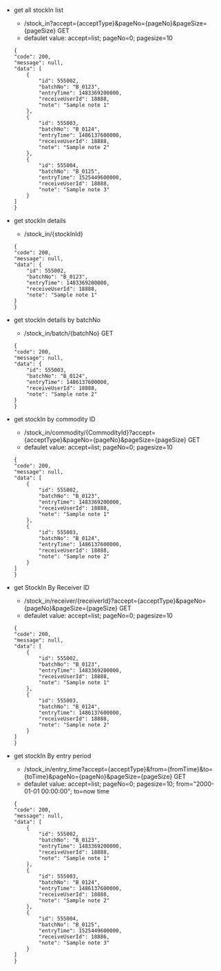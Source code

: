 * get all stockIn list
	
	* /stock_in?accept={acceptType}&pageNo={pageNo}&pageSize={pageSize} GET
	* defaulet value: accept=list; pageNo=0; pagesize=10

	```
	{
    "code": 200,
    "message": null,
    "data": [
        {
            "id": 555002,
            "batchNo": "B_0123",
            "entryTime": 1483369200000,
            "receiveUserId": 18888,
            "note": "Sample note 1"
        },
        {
            "id": 555003,
            "batchNo": "B_0124",
            "entryTime": 1486137600000,
            "receiveUserId": 18888,
            "note": "Sample note 2"
        },
        {
            "id": 555004,
            "batchNo": "B_0125",
            "entryTime": 1525449600000,
            "receiveUserId": 18888,
            "note": "Sample note 3"
        }
    ]
	}
	```

* get stockIn details

	* /stock_in/{stockInId} 

	```
	{
    "code": 200,
    "message": null,
    "data": {
        "id": 555002,
        "batchNo": "B_0123",
        "entryTime": 1483369200000,
        "receiveUserId": 18888,
        "note": "Sample note 1"
    }
	}
	```

* get stockIn details by batchNo

	* /stock_in/batch/{batchNo} GET

	```
	{
    "code": 200,
    "message": null,
    "data": {
        "id": 555003,
        "batchNo": "B_0124",
        "entryTime": 1486137600000,
        "receiveUserId": 18888,
        "note": "Sample note 2"
    }
	}
	```


* get stockIn by commodity ID

	* /stock_in/commodity/{CommodityId}?accept={acceptType}&pageNo={pageNo}&pageSize={pageSize} GET
	* defaulet value: accept=list; pageNo=0; pagesize=10

	```
	{
    "code": 200,
    "message": null,
    "data": [
        {
            "id": 555002,
            "batchNo": "B_0123",
            "entryTime": 1483369200000,
            "receiveUserId": 18888,
            "note": "Sample note 1"
        },
        {
            "id": 555003,
            "batchNo": "B_0124",
            "entryTime": 1486137600000,
            "receiveUserId": 18888,
            "note": "Sample note 2"
        }
    ]
	}
	```

* get StockIn By Receiver ID

	* /stock_in/receiver/{receiverId}?accept={acceptType}&pageNo={pageNo}&pageSize={pageSize} GET
	* defaulet value: accept=list; pageNo=0; pagesize=10

	```
	{
    "code": 200,
    "message": null,
    "data": [
        {
            "id": 555002,
            "batchNo": "B_0123",
            "entryTime": 1483369200000,
            "receiveUserId": 18888,
            "note": "Sample note 1"
        },
        {
            "id": 555003,
            "batchNo": "B_0124",
            "entryTime": 1486137600000,
            "receiveUserId": 18888,
            "note": "Sample note 2"
        }
    ]
	}
	```

* get stockIn By entry period

	* /stock_in/entry_time?accept={acceptType}&from={fromTime}&to={toTime}&pageNo={pageNo}&pageSize={pageSize} GET
	* defaulet value: accept=list; pageNo=0; pagesize=10; from="2000-01-01 00:00:00"; to=now time

	```
	{
    "code": 200,
    "message": null,
    "data": [
        {
            "id": 555002,
            "batchNo": "B_0123",
            "entryTime": 1483369200000,
            "receiveUserId": 18888,
            "note": "Sample note 1"
        },
        {
            "id": 555003,
            "batchNo": "B_0124",
            "entryTime": 1486137600000,
            "receiveUserId": 18888,
            "note": "Sample note 2"
        },
        {
            "id": 555004,
            "batchNo": "B_0125",
            "entryTime": 1525449600000,
            "receiveUserId": 18886,
            "note": "Sample note 3"
        }
    ]
	}
	```